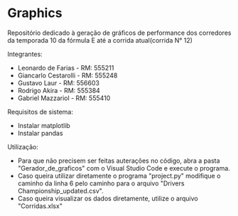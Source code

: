 # Graphics

Repositório dedicado à geração de gráficos de performance dos corredores da temporada 10 da fórmula E até a corrida atual(corrida N° 12)

Integrantes:
- Leonardo de Farias - RM: 555211
- Giancarlo Cestarolli - RM: 555248
- Gustavo Laur - RM: 556603
- Rodrigo Akira - RM: 555384
- Gabriel Mazzariol - RM: 555410

Requisitos de sistema:
- Instalar matplotlib
- Instalar pandas

Utilização:
- Para que não precisem ser feitas auterações no código, abra a pasta "Gerador_de_graficos" com o Visual Studio Code e execute o programa.
- Caso queira utilizar diretamente o programa "project.py" modifique o caminho da linha 6 pelo caminho para o arquivo "Drivers Championship_updated.csv".
- Caso queira visualizar os dados diretamente, utilize o arquivo "Corridas.xlsx"
